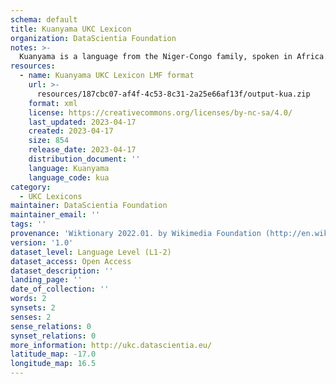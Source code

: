 ```yaml
---
schema: default
title: Kuanyama UKC Lexicon
organization: DataScientia Foundation
notes: >-
  Kuanyama is a language from the Niger-Congo family, spoken in Africa. The UKC Lexicon of Kuanyama is represented as a lexico-semantic network. It consists of words, word senses, synsets, as well as sense-level and synset-level relationships.
resources:
  - name: Kuanyama UKC Lexicon LMF format
    url: >-
      resources/187cbc07-af4f-4c53-8c31-2a25e66af13f/output-kua.zip
    format: xml
    license: https://creativecommons.org/licenses/by-nc-sa/4.0/
    last_updated: 2023-04-17
    created: 2023-04-17
    size: 854
    release_date: 2023-04-17
    distribution_document: ''
    language: Kuanyama
    language_code: kua
category:
  - UKC Lexicons
maintainer: DataScientia Foundation
maintainer_email: ''
tags: ''
provenance: 'Wiktionary 2022.01. by Wikimedia Foundation (http://en.wiktionary.org); Princeton WordNet 2.1 by Princeton University (https://wordnet.princeton.edu)'
version: '1.0'
dataset_level: Language Level (L1-2)
dataset_access: Open Access
dataset_description: ''
landing_page: ''
date_of_collection: ''
words: 2
synsets: 2
senses: 2
sense_relations: 0
synset_relations: 0
more_information: http://ukc.datascientia.eu/
latitude_map: -17.0
longitude_map: 16.5
---
```

